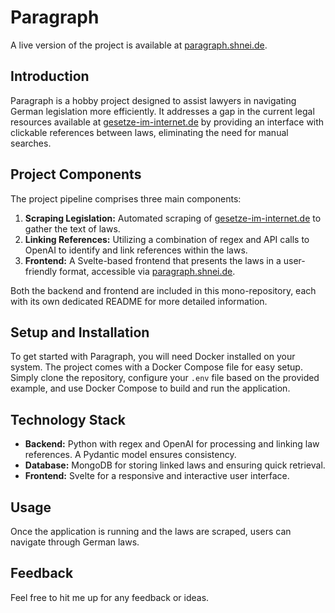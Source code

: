 # Paragraph
 A live version of the project is available at [paragraph.shnei.de](https://paragraph.shnei.de/DE/eWpG).
## Introduction
Paragraph is a hobby project designed to assist lawyers in navigating German legislation more efficiently. It addresses a gap in the current legal resources available at [gesetze-im-internet.de](https://gesetze-im-internet.de) by providing an interface with clickable references between laws, eliminating the need for manual searches.

## Project Components
The project pipeline comprises three main components:
1. **Scraping Legislation:** Automated scraping of [gesetze-im-internet.de](https://gesetze-im-internet.de) to gather the text of laws.
2. **Linking References:** Utilizing a combination of regex and API calls to OpenAI to identify and link references within the laws.
3. **Frontend:** A Svelte-based frontend that presents the laws in a user-friendly format, accessible via [paragraph.shnei.de](https://paragraph.shnei.de/).

Both the backend and frontend are included in this mono-repository, each with its own dedicated README for more detailed information.

## Setup and Installation
To get started with Paragraph, you will need Docker installed on your system. The project comes with a Docker Compose file for easy setup. Simply clone the repository, configure your `.env` file based on the provided example, and use Docker Compose to build and run the application.

## Technology Stack
- **Backend:** Python with regex and OpenAI for processing and linking law references. A Pydantic model ensures consistency.
- **Database:** MongoDB for storing linked laws and ensuring quick retrieval.
- **Frontend:** Svelte for a responsive and interactive user interface.

## Usage
Once the application is running and the laws are scraped, users can navigate through German laws.

## Feedback
Feel free to hit me up for any feedback or ideas.
